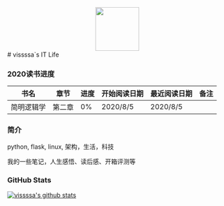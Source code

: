 <div align=center>
<img src="https://vissssa-imgs-1252712312.cos.ap-shanghai.myqcloud.com/hexo/%E5%A4%B4%E5%83%8F_%E5%9C%86%E5%BD%A2.png" width = "100" height = "100" />
</div>
# vissssa`s IT Life

### 2020读书进度

| 书名       | 章节   | 进度 | 开始阅读日期 | 最近阅读日期 | 备注 |
| ---------- | ------ | ---- | ------------ | ------------ | ---- |
| 简明逻辑学 | 第二章 | 0%   | 2020/8/5     | 2020/8/5     |      |

### 简介

python, flask, linux, 架构，生活，科技  

我的一些笔记，人生感悟、读后感、开箱评测等 

### GitHub Stats

[![vissssa's github stats](https://github-readme-stats.vercel.app/api?username=vissssa)](https://github.com/anuraghazra/github-readme-stats)


